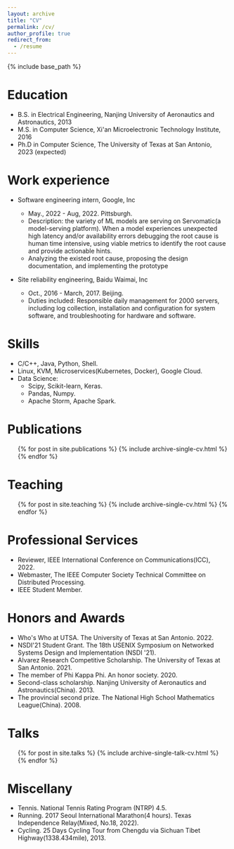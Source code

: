 ```yaml
---
layout: archive
title: "CV"
permalink: /cv/
author_profile: true
redirect_from:
  - /resume
---
```


{% include base_path %}

Education
======
* B.S. in Electrical Engineering, Nanjing University of Aeronautics and Astronautics, 2013
* M.S. in Computer Science, Xi'an Microelectronic Technology Institute, 2016
* Ph.D in Computer Science, The University of Texas at San Antonio, 2023 (expected)

Work experience
======
* Software engineering intern, Google, Inc
  * May., 2022 - Aug, 2022. Pittsburgh.
  * Description: the variety of ML models are serving on Servomatic(a model-serving platform).
When a model experiences unexpected high latency and/or availability errors debugging the
root cause is human time intensive, using viable metrics to identify the root cause and provide
actionable hints.
  * Analyzing the existed root cause, proposing the design documentation, and implementing the
prototype

* Site reliability engineering, Baidu Waimai, Inc 
  * Oct., 2016 - March, 2017. Beijing.
  * Duties included: Responsible daily management for 2000 servers, including log collection, installation and configuration for system software, and troubleshooting for hardware and software.
  
Skills
======
* C/C++, Java, Python, Shell.
* Linux, KVM, Microservices(Kubernetes, Docker), Google Cloud.
* Data Science:
  * Scipy, Scikit-learn, Keras.
  * Pandas, Numpy.  
  * Apache Storm, Apache Spark.

Publications
======
  <ul>{% for post in site.publications %}
    {% include archive-single-cv.html %}
  {% endfor %}</ul>
  
 
Teaching
======
  <ul>{% for post in site.teaching %}
    {% include archive-single-cv.html %}
  {% endfor %}</ul>

Professional Services
======
* Reviewer, IEEE International Conference on Communications(ICC), 2022.  
* Webmaster,  The IEEE Computer Society Technical Committee on Distributed Processing.
* IEEE Student Member. 

Honors and Awards 
======
* Who's Who at UTSA.  The University of Texas at San Antonio. 2022.
* NSDI'21 Student Grant. The 18th USENIX Symposium on Networked Systems Design and Implementation (NSDI '21). 
* Alvarez Research Competitive Scholarship. The University of Texas at San Antonio. 2021.
* The member of Phi Kappa Phi. An honor society. 2020.
* Second-class scholarship. Nanjing University of Aeronautics and Astronautics(China). 2013.
* The provincial second prize. The National High School Mathematics League(China). 2008.

Talks
======
  <ul>{% for post in site.talks %}
    {% include archive-single-talk-cv.html %}
  {% endfor %}</ul>
 
Miscellany
======
* Tennis. National Tennis Rating Program (NTRP) 4.5. 
* Running. 2017 Seoul International Marathon(4 hours). Texas Independence Relay(Mixed, No.18, 2022).
* Cycling. 25 Days Cycling Tour from Chengdu via Sichuan Tibet Highway(1338.434mile), 2013. 
